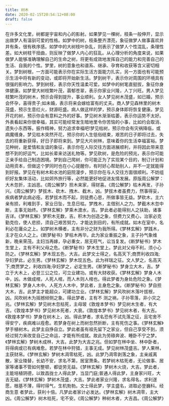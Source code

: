 ```yaml
---
title: 树木
date: 2020-02-15T20:54:12+08:00
draft: false
---
```


在许多文化里，树都是宇宙和内心的影射。如果梦见一棵树，枝条一般伸开，显示出做梦人有温驯可爱的性格。如梦中的树，枝条整齐漂亮，象征做梦人做事喜欢井井有条，很有秩序感。如梦中的大树枝叶杂乱，则表示了做梦人个性混乱，条理性差。如大树枝干扭曲，则反映了做梦人内心的狂乱。从心理分析的角度来说，如果做梦人能够准确理解自己的生命之树，将更有成效地发挥自己的能力和完善自己的生活、自我的个性。梦里，树的意象也和谱系、继承、孕育和收获等含义密切相关。梦到树根，一方面可能表示你在实际生活方面能力扎实，另一方面也有可能预示生活中将有新的变动，或即将开始新生活。梦到树干，表示你对周围的环境具有很强的影响力。梦到树枝，表示你天性温柔可爱。如梦中的树笔直挺拔，象征你身体健康。如梦里大树枝繁叶茂，蓊郁苍翠，表示你家业兴隆，人丁兴旺。男人梦见枝繁叶茂的树木，预示会得到提升，事业顺利。女人梦见树木茂盛，如已婚，预示会怀孕，喜得贵子;如未婚，表示将来会嫁给富有的丈夫。商人梦见森林里的树木茂盛，预示生意红火，财源旺盛。病人做这样的梦，预示身体即将恢复健康。梦见开花的树，预示你会有意料之外的好事。梦见树木渐渐枯萎，表示你运势不太好。外表看起来你很幸福，其实可能经常发生暗地里令你苦恼的小事，比如约会取消、遗失小东西等。振作精神，努力追求幸福吧!梦见枯树，预示你会有灾祸降临，或病魔缠身。梦见枯木突然开花，预示你的人生低俗结束，艰苦的日子即将过去，失去的将重新获得，好日子即将来到。梦见大片树林，意味着你的生活幸福富裕。梦见种树，是爱情和友谊的象征，表示你在人际交往方面进展顺利，并将因此带来意想不到的好运气，比如长辈来访送礼物等。梦见砍树，是危险的预兆，表示你可能正亲手给自己制造困境。梦到自己爬树，你可能正为了实现某个目的，制订计划和动用资本，但做这个梦同时也在小心提醒你，有时好心帮助别人，并不一定就能得到好报。梦见在有树木和水池的庭院漫步，预示你在与人交往方面很顺利。不妨组织好友集体活动，比如郊外旅行等，必然能更好地促进友情发展。原版周公解梦：大木忽折，主凶恶。《周公解梦》担木来家，得财喜。《周公解梦》枯木再发，子孙兴。《周公解梦》梦拔木、砍木、拽木、截木，凶。梦拔木者虽费力，然事得妥，疾病者梦此病必痊。若梦拔木而不起，则徒费心思，所做事皆无益。梦砍木，主六亲有损，利难到手，家业日坠，生息日枯。梦拽木，主借别人之力。梦截木木忽中断，主事无始终。《梦林玄解》梦乘木渡水，吉。梦此者必能得别人之扶助，诸事吉详。《梦林玄解》梦积木无数，吉。积木为创造之象，但费力又费心，治家必克勤克俭，使人悲损，须自己艰苦努力，才能达到目的，有所成就。如木在室中，名利必在庸众之上。如梦树木横者，主有非分之财为我所得。《梦林玄解》梦践木，主才在众人之上。《断梦秘书》梦枯木再华。此为家业重振之象，主子孙气象维新，晚来荣茂。主妇当再嫁，孕必重女，居无旺气，讼当复发。《断梦秘书》梦木生堂上，主有不利父母之危。《断梦秘书》梦木生堂上。梦此对父母不利，须小心防之。《梦林玄解》梦木现五色，大吉。此梦文士得之，名高天下;商贾利收四海;孕妇梦此，必生男。《梦林玄解》梦木现五色。此为祥瑞之征。文人梦之，名高天下;商贾梦之，利收四海;孕妇梦之，必定生男。《断梦秘书》梦身立大木，吉。梦立于大木上，必登三公之位，可立业建功。或有大财收获。《梦林玄解》梦身人木中，凶。木做成棺，人死人棺，而人木则人棺也。得此梦者为身处危险之象。《梦林玄解》梦身人木中。人死方人木中，梦此者，主身危之象。《断梦秘书》梦自担大木，吉。此梦主才能超众，可建功立业。《梦林玄解》梦风吹树木落叶拔根，凶。风吹树木为摇撼倾侧之象。得此梦者，主有不 测之祸，子孙零落，非小灾之兆。《梦林玄解》梦见树木忽枯死，主母玻《敦煌本梦书》梦见树木生者，有大吉。《敦煌本梦书》梦见树木死者，大衰。《敦煌本梦书》梦见树木者，有大吉。《敦煌本梦书》梦身在树木上，凶。得此梦者，求名恐有不试先落之征，且宅舍不得安宁，疾病难以痊愈。若梦身在树上而树忽然折断，主有死伤之事。《梦林玄解》梦手植树木。此梦主自挣自立。梦此者虽有祖先留下之家业，但自己享受不到，须经过努力来改变自己之命运，才能有所成就。故此为劳碌奔波、睡卧不宁之梦。《梦林玄解》梦树木成林，大吉。此梦为大吉之兆。但如梦在林中坐、林中卧者，将得病或已有病难愈。若梦在林中狩猎，主事无成。梦见树林茂盛吉。梦人果林，主获财帛。《梦林玄解》梦树木凋零枯死，凶。此梦乃凋零剥落之象，主亲戚离散，家业陵替，长幼不安，求名不第，居室萧条。若梦树木枯死者，无论做事、居家等诸事不管如何整顿，都徒劳无益。《梦林玄解》梦树木火烧，大吉。梦此者，主能培植阴德，以致昌拢士人得此梦，当显门庭;普通人得此梦，主身家兴旺，大吉无疑。《梦林玄解》梦树木茂盛，大吉。梦此者家业兴隆，求名得名，求利遂愿，根基不薄，得时得气，生机勃勃。文士得此梦，学主盛名，进取必登巍科。经商生意 者梦此，获利十倍。凡梦此者家计必发达。《梦林玄解》树木凋零，主大凶。《周公解梦》树木枯死，宅不安。《周公解梦》种树木者，大吉昌。《周公解梦》